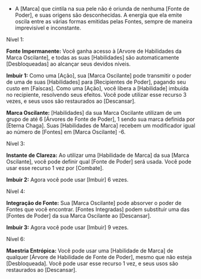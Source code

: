 - A [Marca] que cintila na sua pele não é oriunda de nenhuma [Fonte de Poder], e suas origens são desconhecidas. A energia que ela emite oscila entre as várias formas emitidas pelas Fontes, sempre de maneira imprevisível e inconstante.

Nível 1:

**Fonte Impermanente:** Você ganha acesso à [Arvore de Habilidades da Marca Oscilante], e todas as suas [Habilidades] são automaticamente [Desbloqueadas] ao alcançar seus devidos níveis.

**Imbuir 1:** Como uma [Ação], sua [Marca Oscilante] pode transmitir o poder de uma de suas [Habilidades] para [Recipientes de Poder], pagando seu custo em [Faíscas]. Como uma [Ação], você libera a [Habilidade] imbuída no recipiente, resolvendo seus efeitos. Você pode utilizar esse recurso 3 vezes, e seus usos são restaurados ao [Descansar].

**Marca Oscilante:** [Habilidades] da sua Marca Oscilante utilizam de um grupo de até 6 [Árvores de Fonte de Poder], 1 sendo sua marca definida por [Eterna Chaga]. Suas [Habilidades de Marca] recebem um modificador igual ao número de [Fontes] em [Marca Oscilante] -6.

Nível 3:

**Instante de Clareza:** Ao utilizar uma [Habilidade de Marca] da sua [Marca Oscilante], você pode definir qual [Fonte de Poder] será usada. Você pode usar esse recurso 1 vez por [Combate].

**Imbuir 2:** Agora você pode usar [Imbuir] 6 vezes.


Nível 4:

**Integração de Fonte:** Sua [Marca Oscilante] pode absorver o poder de Fontes que você encontrar. [Fontes Integradas] podem substituir uma das [Fontes de Poder] da sua Marca Oscilante ao [Descansar].

**Imbuir 3:** Agora você pode usar [Imbuir] 9 vezes.


Nível 6:

**Maestria Entrópica:** Você pode usar uma [Habilidade de Marca] de qualquer [Árvore de Habilidade de Fonte de Poder], mesmo que não esteja [Desbloqueada]. Você pode usar esse recurso 1 vez, e seus usos são restaurados ao [Descansar].